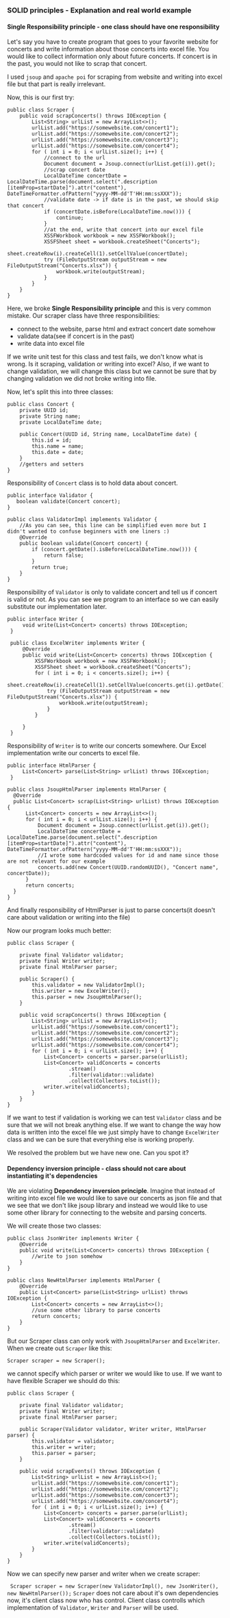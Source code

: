 ### SOLID principles - Explanation and real world example

#### Single Responsibility principle - one class should have one responsibility

Let's say you have to create program that goes to your favorite website for concerts and write information about
those concerts into excel file. You would like to collect information only about future concerts.
 If concert is in the past, you would not like to scrap that concert.

I used `jsoup` and `apache poi` for scraping from website and writing into excel file but that part is really
irrelevant.

Now, this is our first try:

```
public class Scraper {
    public void scrapConcerts() throws IOException {
        List<String> urlList = new ArrayList<>();
        urlList.add("https://somewebsite.com/concert1");
        urlList.add("https://somewebsite.com/concert2");
        urlList.add("https://somewebsite.com/concert3");
        urlList.add("https://somewebsite.com/concert4");
        for ( int i = 0; i < urlList.size(); i++) {
            //connect to the url
            Document document = Jsoup.connect(urlList.get(i)).get();
            //scrap concert date
            LocalDateTime concertDate = LocalDateTime.parse(document.select(".description [itemProp=startDate]").attr("content"), DateTimeFormatter.ofPattern("yyyy-MM-dd'T'HH:mm:ssXXX"));
            //validate date -> if date is in the past, we should skip that concert
            if (concertDate.isBefore(LocalDateTime.now())) {
                continue;
            }
            //at the end, write that concert into our excel file
            XSSFWorkbook workbook = new XSSFWorkbook();
            XSSFSheet sheet = workbook.createSheet("Concerts");
            sheet.createRow(i).createCell(1).setCellValue(concertDate);
            try (FileOutputStream outputStream = new FileOutputStream("Concerts.xlsx")) {
                workbook.write(outputStream);
            }
        }
    }
}
```

Here, we broke **Single Responsibility principle** and this is very common mistake. 
Our scraper class have three responsibilities: 
- connect to the website, parse html and extract concert date somehow
- validate data(see if concert is in the past)
- write data into excel file

If we write unit test for this class and test fails, we don't know what is wrong.
 Is it scraping, validation or writing into excel?
 Also, if we want to change validation, we will change this class but we cannot be sure that by changing validation we
 did not broke writing into file.
 
 Now, let's split this into three classes:
 
 ```
 public class Concert {
     private UUID id;
     private String name;
     private LocalDateTime date;
 
     public Concert(UUID id, String name, LocalDateTime date) {
         this.id = id;
         this.name = name;
         this.date = date;
     }
     //getters and setters
 }
 ```
 
Responsibility of `Concert` class is to hold data about concert.
 
 ```
 public interface Validator {
    boolean validate(Concert concert);
 }
 
 public class ValidatorImpl implements Validator {
     //As you can see, this line can be simplified even more but I didn't wanted to confuse beginners with one liners :)
     @Override
     public boolean validate(Concert concert) {
         if (concert.getDate().isBefore(LocalDateTime.now())) {
             return false;
         } 
         return true;
     }
 } 
 ```
 
 Responsibility of `Validator` is only to validate concert and tell us if concert is valid or not.
 As you can see we program to an interface so we can easily substitute our implementation later.
 
 
 ```
 public interface Writer {
      void write(List<Concert> concerts) throws IOException;
  }
   
  public class ExcelWriter implements Writer {
      @Override
      public void write(List<Concert> concerts) throws IOException {
          XSSFWorkbook workbook = new XSSFWorkbook();
          XSSFSheet sheet = workbook.createSheet("Concerts");
          for ( int i = 0; i < concerts.size(); i++) {
              sheet.createRow(i).createCell(1).setCellValue(concerts.get(i).getDate());
              try (FileOutputStream outputStream = new FileOutputStream("Concerts.xlsx")) {
                  workbook.write(outputStream);
              } 
          }
          
      }
  }
 ``` 
 
 Responsibility of `Writer` is to write our concerts somewhere. Our Excel implementation
 write our concerts to excel file.
 
 ```
 public interface HtmlParser {
      List<Concert> parse(List<String> urlList) throws IOException;
  }
   
 public class JsoupHtmlParser implements HtmlParser {
   @Override
   public List<Concert> scrap(List<String> urlList) throws IOException {
       List<Concert> concerts = new ArrayList<>();
       for ( int i = 0; i < urlList.size(); i++) {
           Document document = Jsoup.connect(urlList.get(i)).get();
           LocalDateTime concertDate = LocalDateTime.parse(document.select(".description [itemProp=startDate]").attr("content"), DateTimeFormatter.ofPattern("yyyy-MM-dd'T'HH:mm:ssXXX"));
           //I wrote some hardcoded values for id and name since those are not relevant for our example
           concerts.add(new Concert(UUID.randomUUID(), "Concert name", concertDate));
       }
       return concerts;
   }
 }
 ```
 
 And finally responsibility of HtmlParser is just to parse concerts(it doesn't care about validation or writing into the file)
 
 Now our program looks much better:
 
 ```
 public class Scraper {
 
     private final Validator validator;
     private final Writer writer;
     private final HtmlParser parser;
 
     public Scraper() {
         this.validator = new ValidatorImpl();
         this.writer = new ExcelWriter();
         this.parser = new JsoupHtmlParser();
     }
 
     public void scrapConcerts() throws IOException {
         List<String> urlList = new ArrayList<>();
         urlList.add("https://somewebsite.com/concert1");
         urlList.add("https://somewebsite.com/concert2");
         urlList.add("https://somewebsite.com/concert3");
         urlList.add("https://somewebsite.com/concert4");
         for ( int i = 0; i < urlList.size(); i++) {
             List<Concert> concerts = parser.parse(urlList);
             List<Concert> validConcerts = concerts
                     .stream()
                     .filter(validator::validate)
                     .collect(Collectors.toList());
             writer.write(validConcerts);
         }
     }
 }
 ```
 
 If we want to test if validation is working we can test `Validator` class and be sure 
 that we will not break anything else. If we want to change the way how data is written into 
 the excel file we just simply have to change `ExcelWriter` class and we can be sure that everything 
 else is working properly.
 
 We resolved the problem but we have new one. Can you spot it?
 
 #### Dependency inversion principle - class should not care about instantiating it's dependencies
 
 We are violating **Dependency inversion principle**. Imagine that instead of writing into
 excel file we would like to save our concerts as json file and that we see that we don't like
 jsoup library and instead we would like to use some other library for connecting to the website
 and parsing concerts.
 
 We will create those two classes:
 
 ```
 public class JsonWriter implements Writer {
     @Override
     public void write(List<Concert> concerts) throws IOException {
         //write to json somehow
     }
 }
 
 public class NewHtmlParser implements HtmlParser {
     @Override
     public List<Concert> parse(List<String> urlList) throws IOException {
         List<Concert> concerts = new ArrayList<>();
         //use some other library to parse concerts
         return concerts;
     }
 }
 ```
 
 But our Scraper class can only work with `JsoupHtmlParser` and `ExcelWriter`.
 When we create out `Scraper` like this:
 
 ```
 Scraper scraper = new Scraper();
 ```
 
 we cannot specify which parser or writer we would like to use. If we want to have flexible Scraper we should do this:
 
 ```
 public class Scraper {
 
     private final Validator validator;
     private final Writer writer;
     private final HtmlParser parser;
 
     public Scraper(Validator validator, Writer writer, HtmlParser parser) {
         this.validator = validator;
         this.writer = writer;
         this.parser = parser;
     }
 
     public void scrapEvents() throws IOException {
         List<String> urlList = new ArrayList<>();
         urlList.add("https://somewebsite.com/concert1");
         urlList.add("https://somewebsite.com/concert2");
         urlList.add("https://somewebsite.com/concert3");
         urlList.add("https://somewebsite.com/concert4");
         for ( int i = 0; i < urlList.size(); i++) {
             List<Concert> concerts = parser.parse(urlList);
             List<Concert> validConcerts = concerts
                     .stream()
                     .filter(validator::validate)
                     .collect(Collectors.toList());
             writer.write(validConcerts);
         }
     }
 }
 ```
 
 Now we can specify new parser and writer when we create scraper:
 
 ``` Scraper scraper = new Scraper(new ValidatorImpl(), new JsonWriter(), new NewHtmlParser());```
 `Scraper` does not care about it's own dependencies now, it's client class now who has control.
  Client class controlls which implementation of `Validator`, `Writer` and `Parser` will be used.
 
 
 
 
 
